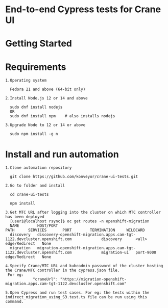 # End-to-end Cypress tests for Crane UI

# Getting Started

# Requirements

    1.Operating system

      Fedora 21 and above (64-bit only)

    2.Install Node.js 12 or 14 and above

      sudo dnf install nodejs
      OR
      sudo dnf install npm    # also installs nodejs

    3.Upgrade Node to 12 or 14 or above

      sudo npm install -g n

# Install and run automation
    1.Clone automation repository

      git clone https://github.com/konveyor/crane-ui-tests.git

    2.Go to folder and install

      cd crane-ui-tests

      npm install
    
    3.Get MTC URL after logging into the cluster on which MTC controller has been deployed
      [user1@localhost rsync]$ oc get routes -n openshift-migration
      NAME        HOST/PORT                                                                          PATH      SERVICES       PORT        TERMINATION     WILDCARD
      discovery   discovery-openshift-migration.apps.cam-tgt-1122.devcluster.openshift.com             discovery      <all>       edge/Redirect   None
      migration   migration-openshift-migration.apps.cam-tgt-1122.devcluster.openshift.com             migration-ui   port-9000   edge/Redirect   None

    4.Specify Crane/MTC URL and kubeadmin password of the cluster hosting the Crane/MTC controller in the cypress.json file.
     For eg:
                "craneUrl": "https://migration-openshift-migration.apps.cam-tgt-1122.devcluster.openshift.com"

    5.Open Cypress and run test cases. For eg: the tests within the indirect_migration_using_S3.test.ts file can be run using this command.
